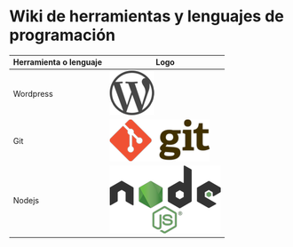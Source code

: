 # Wiki de herramientas y lenguajes de programación

| Herramienta o lenguaje   | Logo | 
| ---------|--------------------| 
| Wordpress | ![wordpress logo](wordpress/img/WordPress-logo.png) | 
| Git  | ![git logo](git-guia/img/git.png)  |
| Nodejs  | ![git logo](node/img/nodejs.png)  | 
